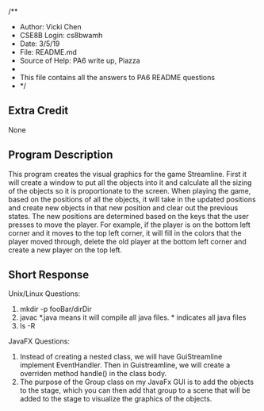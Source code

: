 /**
 * Author: Vicki Chen
 * CSE8B Login: cs8bwamh
 * Date: 3/5/19
 * File: README.md
 * Source of Help: PA6 write up, Piazza
 *
 * This file contains all the answers to PA6 README questions
 * */

## Extra Credit
None

## Program Description
This program creates the visual graphics for the game Streamline. First it 
will create a window to put all the objects into it and calculate all the 
sizing of the objects so it is proportionate to the screen. When playing the
game, based on the positions of all the objects, it will take in the updated 
positions and create new objects in that new position and clear out the 
previous states. The new positions are determined based on the keys 
that the user presses to move the player. For example, if the player is on the
bottom left corner and it moves to the top left corner, it will fill in the
colors that the player moved through, delete the old player at the bottom
left corner and create a new player on the top left.

## Short Response
Unix/Linux Questions:
1. mkdir -p fooBar/dirDir
2. javac *.java means it will compile all java files. * indicates all
java files
3. ls -R

JavaFX Questions:
1. Instead of creating a nested class, we will have GuiStreamline
implement EventHandler<KeyEvent>. Then in Guistreamline, we will
create a overriden method handle() in the class body.
2. The purpose of the Group class on my JavaFx GUI is to add the
objects to the stage, which you can then add that group to a scene
that will be added to the stage to visualize the graphics of the
objects.

